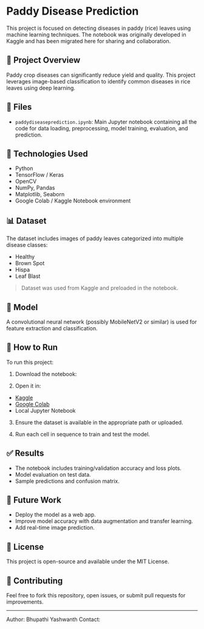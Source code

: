 # Paddy Disease Prediction

This project is focused on detecting diseases in paddy (rice) leaves using machine learning techniques. The notebook was originally developed in Kaggle and has been migrated here for sharing and collaboration.

## 🧠 Project Overview

Paddy crop diseases can significantly reduce yield and quality. This project leverages image-based classification to identify common diseases in rice leaves using deep learning.

## 📁 Files

- `paddydiseaseprediction.ipynb`: Main Jupyter notebook containing all the code for data loading, preprocessing, model training, evaluation, and prediction.

## 🧰 Technologies Used

- Python
- TensorFlow / Keras
- OpenCV
- NumPy, Pandas
- Matplotlib, Seaborn
- Google Colab / Kaggle Notebook environment

## 📊 Dataset

The dataset includes images of paddy leaves categorized into multiple disease classes:
- Healthy
- Brown Spot
- Hispa
- Leaf Blast

> Dataset was used from Kaggle and preloaded in the notebook.

## 🧪 Model

A convolutional neural network (possibly MobileNetV2 or similar) is used for feature extraction and classification.

## 🚀 How to Run

To run this project:

1. Download the notebook:


2. Open it in:
- [Kaggle](https://www.kaggle.com/)
- [Google Colab](https://colab.research.google.com/)
- Local Jupyter Notebook

3. Ensure the dataset is available in the appropriate path or uploaded.

4. Run each cell in sequence to train and test the model.

## ✅ Results

- The notebook includes training/validation accuracy and loss plots.
- Model evaluation on test data.
- Sample predictions and confusion matrix.

## 📌 Future Work

- Deploy the model as a web app.
- Improve model accuracy with data augmentation and transfer learning.
- Add real-time image prediction.

## 📜 License

This project is open-source and available under the MIT License.

## 🤝 Contributing

Feel free to fork this repository, open issues, or submit pull requests for improvements.

---

Author: Bhupathi Yashwanth
Contact:
